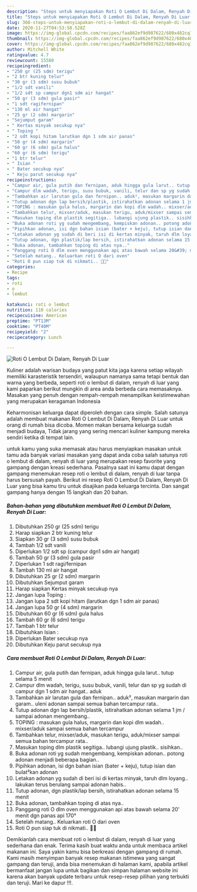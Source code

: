 ```yaml
---
description: "Steps untuk menyiapakan Roti O Lembut Di Dalam, Renyah Di Luar Terbukti"
title: "Steps untuk menyiapakan Roti O Lembut Di Dalam, Renyah Di Luar Terbukti"
slug: 368-steps-untuk-menyiapakan-roti-o-lembut-di-dalam-renyah-di-luar-terbukti
date: 2020-11-27T04:53:58.528Z
image: https://img-global.cpcdn.com/recipes/faa862ef9d987622/680x482cq70/roti-o-lembut-di-dalam-renyah-di-luar-foto-resep-utama.jpg
thumbnail: https://img-global.cpcdn.com/recipes/faa862ef9d987622/680x482cq70/roti-o-lembut-di-dalam-renyah-di-luar-foto-resep-utama.jpg
cover: https://img-global.cpcdn.com/recipes/faa862ef9d987622/680x482cq70/roti-o-lembut-di-dalam-renyah-di-luar-foto-resep-utama.jpg
author: Mitchell White
ratingvalue: 4.7
reviewcount: 15580
recipeingredient:
- "250 gr (25 sdm) terigu"
- "2 btr kuning telur"
- "30 gr (3 sdm) susu bubuk"
- "1/2 sdt vanili"
- "1/2 sdt sp campur dgn1 sdm air hangat"
- "50 gr (3 sdm) gula pasir"
- "1 sdt ragifernipan"
- "130 ml air hangat"
- "25 gr (2 sdm) margarin"
- "Sejumput garam"
- " Kertas minyak secukup nya"
- " Toping "
- "2 sdt kopi hitam larutkan dgn 1 sdm air panas"
- "50 gr (4 sdm) margarin"
- "60 gr (6 sdm) gula halus"
- "60 gr (6 sdm) terigu"
- "1 btr telur"
- " Isian "
- " Bater secukup nya"
- " Keju parut secukup nya"
recipeinstructions:
- "Campur air, gula putih dan fernipan, aduk hingga gula larut.. tutup selama 5 menit"
- "Campur dlm wadah, terigu, susu bubuk, vanili, telur dan sp yg sudah di campur dgn 1 sdm air hangat.. aduk"
- "Tambahkan air larutan gula dan fernipan.. aduk², masukan margarin dan garam.. uleni adonan sampai semua bahan tercampur rata.."
- "Tutup adonan dgn lap bersih/plastik, istirahatkan adonan selama 1 jm / sampai adonan mengembang.."
- "TOPING : masukan gula halus, margarin dan kopi dlm wadah.. mixser/aduk sampai semua bahan tercampur"
- "Tambahkan telur, mixser/aduk, masukan terigu, aduk/mixser sampai semua bahan tercampur rata.."
- "Masukan toping dlm plastik segitiga.. lubangi ujung plastik.. sisihkan.."
- "Buka adonan roti yg sudah mengembang, kempiskan adonan.. potong adonan menjadi beberapa bagian.."
- "Pipihkan adonan, isi dgn bahan isian (bater + keju), tutup isian dan bulat²kan adonan"
- "Letakan adonan yg sudah di beri isi di kertas minyak, taruh dlm loyang.. lakukan terus berulang sampai adonan habis.."
- "Tutup adonan, dgn plastik/lap bersih, istirahatkan adonan selama 15 menit"
- "Buka adonan, tambahkan toping di atas nya.."
- "Panggang roti O dlm oven menggunakan api atas bawah selama 20&#39; menit dgn panas api 170°"
- "Setelah matang.. Keluarkan roti O dari oven"
- "Roti O pun siap tuk di nikmati.. 🤗😋"
categories:
- Recipe
tags:
- roti
- o
- lembut

katakunci: roti o lembut 
nutrition: 110 calories
recipecuisine: American
preptime: "PT13M"
cooktime: "PT40M"
recipeyield: "2"
recipecategory: Lunch

---
```



![Roti O Lembut Di Dalam, Renyah Di Luar](https://img-global.cpcdn.com/recipes/faa862ef9d987622/680x482cq70/roti-o-lembut-di-dalam-renyah-di-luar-foto-resep-utama.jpg)

Kuliner adalah warisan budaya yang patut kita jaga karena setiap wilayah memiliki karasteristik tersendiri, walaupun namanya sama tetapi bentuk dan warna yang berbeda, seperti roti o lembut di dalam, renyah di luar yang kami paparkan berikut mungkin di area anda berbeda cara memasaknya. Masakan yang penuh dengan rempah-rempah menampilkan keistimewahan yang merupakan keragaman Indonesia

Keharmonisan keluarga dapat diperoleh dengan cara simple. Salah satunya adalah membuat makanan Roti O Lembut Di Dalam, Renyah Di Luar untuk orang di rumah bisa dicoba. Momen makan bersama keluarga sudah menjadi budaya, Tidak jarang yang sering mencari kuliner kampung mereka sendiri ketika di tempat lain.



untuk kamu yang suka memasak atau harus menyiapkan masakan untuk tamu ada banyak variasi masakan yang dapat anda coba salah satunya roti o lembut di dalam, renyah di luar yang merupakan resep favorite yang gampang dengan kreasi sederhana. Pasalnya saat ini kamu dapat dengan gampang menemukan resep roti o lembut di dalam, renyah di luar tanpa harus bersusah payah.
Berikut ini resep Roti O Lembut Di Dalam, Renyah Di Luar yang bisa kamu tiru untuk disajikan pada keluarga tercinta. Dan sangat gampang hanya dengan 15 langkah dan 20 bahan.


<!--inarticleads1-->

##### Bahan-bahan yang dibutuhkan membuat Roti O Lembut Di Dalam, Renyah Di Luar:

1. Dibutuhkan 250 gr (25 sdm) terigu
1. Harap siapkan 2 btr kuning telur
1. Siapkan 30 gr (3 sdm) susu bubuk
1. Tambah 1/2 sdt vanili
1. Diperlukan 1/2 sdt sp (campur dgn1 sdm air hangat)
1. Tambah 50 gr (3 sdm) gula pasir
1. Diperlukan 1 sdt ragi/fernipan
1. Tambah 130 ml air hangat
1. Dibutuhkan 25 gr (2 sdm) margarin
1. Dibutuhkan Sejumput garam
1. Harap siapkan  Kertas minyak secukup nya
1. Jangan lupa  Toping :
1. Jangan lupa 2 sdt kopi hitam (larutkan dgn 1 sdm air panas)
1. Jangan lupa 50 gr (4 sdm) margarin
1. Dibutuhkan 60 gr (6 sdm) gula halus
1. Tambah 60 gr (6 sdm) terigu
1. Tambah 1 btr telur
1. Dibutuhkan  Isian :
1. Diperlukan  Bater secukup nya
1. Dibutuhkan  Keju parut secukup nya




<!--inarticleads2-->

##### Cara membuat  Roti O Lembut Di Dalam, Renyah Di Luar:

1. Campur air, gula putih dan fernipan, aduk hingga gula larut.. tutup selama 5 menit
1. Campur dlm wadah, terigu, susu bubuk, vanili, telur dan sp yg sudah di campur dgn 1 sdm air hangat.. aduk
1. Tambahkan air larutan gula dan fernipan.. aduk², masukan margarin dan garam.. uleni adonan sampai semua bahan tercampur rata..
1. Tutup adonan dgn lap bersih/plastik, istirahatkan adonan selama 1 jm / sampai adonan mengembang..
1. TOPING : masukan gula halus, margarin dan kopi dlm wadah.. mixser/aduk sampai semua bahan tercampur
1. Tambahkan telur, mixser/aduk, masukan terigu, aduk/mixser sampai semua bahan tercampur rata..
1. Masukan toping dlm plastik segitiga.. lubangi ujung plastik.. sisihkan..
1. Buka adonan roti yg sudah mengembang, kempiskan adonan.. potong adonan menjadi beberapa bagian..
1. Pipihkan adonan, isi dgn bahan isian (bater + keju), tutup isian dan bulat²kan adonan
1. Letakan adonan yg sudah di beri isi di kertas minyak, taruh dlm loyang.. lakukan terus berulang sampai adonan habis..
1. Tutup adonan, dgn plastik/lap bersih, istirahatkan adonan selama 15 menit
1. Buka adonan, tambahkan toping di atas nya..
1. Panggang roti O dlm oven menggunakan api atas bawah selama 20&#39; menit dgn panas api 170°
1. Setelah matang.. Keluarkan roti O dari oven
1. Roti O pun siap tuk di nikmati.. 🤗😋




Demikianlah cara membuat roti o lembut di dalam, renyah di luar yang sederhana dan enak. Terima kasih buat waktu anda untuk membaca artikel makanan ini. Saya yakin kamu bisa berkreasi dengan gampang di rumah. Kami masih menyimpan banyak resep makanan istimewa yang sangat gampang dan teruji, anda bisa menemukan di halaman kami, apabila artikel bermanfaat jangan lupa untuk bagikan dan simpan halaman website ini karena akan banyak update terbaru untuk resep-resep pilihan yang terbukti dan teruji. Mari ke dapur !!!. 

